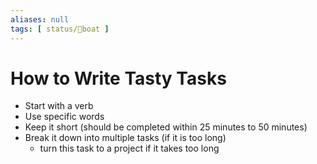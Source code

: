 ```yaml
---
aliases: null
tags: [ status/🍃boat ]
---
```

# How to Write Tasty Tasks
-   Start with a verb
-   Use specific words
-   Keep it short (should be completed within 25 minutes to 50 minutes)
-   Break it down into multiple tasks (if it is too long)
    -   turn this task to a project if it takes too long


